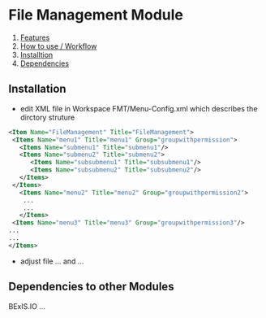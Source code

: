 # File Management Module


1. [Features](#Features)
2. [How to use / Workflow](#how_to)
3. [Installtion](#install)
4. [Dependencies](#depend)



## Installation <a name="install"></a>
- edit XML file in Workspace FMT/Menu-Config.xml which describes the dirctory struture

 ```XML
<Item Name="FileManagement" Title="FileManagement">
  <Items Name="menu1" Title="menu1" Group="groupwithpermission">
    <Items Name="submenu1" Title="submenu1"/> 
    <Items Name="submenu2" Title="submenu2">
       <Items Name="subsubmenu1" Title="subsubmenu1"/>
       <Items Name="subsubmenu2" Title="subsubmenu2"/> 
    </Items>
  </Items>
    <Items Name="menu2" Title="menu2" Group="groupwithpermission2">
     ...
     ...
    </Items>
  <Items Name="menu3" Title="menu3" Group="groupwithpermission3"/>
 ...
 ...
</Items>
 ```

- adjust file ... and ...

## Dependencies to other Modules

BExIS.IO ...
